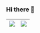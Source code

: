 ### Hi there 👋
| <a><img align="center" src="https://github-readme-stats.vercel.app/api?username=ACENDER&?count_private=true&show_icons=true&include_all_commits=false&theme=buefy&count_private=true&hide_border=true"/></a> | <a><img align="center" src="https://github-readme-stats.vercel.app/api/top-langs/?username=ACENDER&&hide=javascript,html,css&layout=compact&theme=buefy&hide_border=true" /></a> |
| ------------- | ------------- |
<!--
**ACENDER/ACENDER** is a ✨ _special_ ✨ repository because its `README.md` (this file) appears on your GitHub profile.

Here are some ideas to get you started:

- 🔭 I’m currently working on ...
- 🌱 I’m currently learning ...
- 👯 I’m looking to collaborate on ...
- 🤔 I’m looking for help with ...
- 💬 Ask me about ...
- 📫 How to reach me: ...
- 😄 Pronouns: ...
- ⚡ Fun fact: ...
-->
